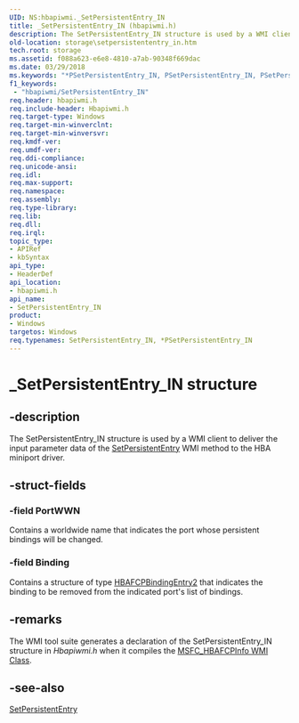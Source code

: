 ```yaml
---
UID: NS:hbapiwmi._SetPersistentEntry_IN
title: _SetPersistentEntry_IN (hbapiwmi.h)
description: The SetPersistentEntry_IN structure is used by a WMI client to deliver the input parameter data of the SetPersistentEntry WMI method to the HBA miniport driver.
old-location: storage\setpersistententry_in.htm
tech.root: storage
ms.assetid: f088a623-e6e8-4810-a7ab-90348f669dac
ms.date: 03/29/2018
ms.keywords: "*PSetPersistentEntry_IN, PSetPersistentEntry_IN, PSetPersistentEntry_IN structure pointer [Storage Devices], SetPersistentEntry_IN, SetPersistentEntry_IN structure [Storage Devices], _SetPersistentEntry_IN, hbapiwmi/PSetPersistentEntry_IN, hbapiwmi/SetPersistentEntry_IN, storage.setpersistententry_in, structs-Fibre_7382da5e-059a-4e11-9db7-dbc3dae24928.xml"
f1_keywords:
 - "hbapiwmi/SetPersistentEntry_IN"
req.header: hbapiwmi.h
req.include-header: Hbapiwmi.h
req.target-type: Windows
req.target-min-winverclnt: 
req.target-min-winversvr: 
req.kmdf-ver: 
req.umdf-ver: 
req.ddi-compliance: 
req.unicode-ansi: 
req.idl: 
req.max-support: 
req.namespace: 
req.assembly: 
req.type-library: 
req.lib: 
req.dll: 
req.irql: 
topic_type:
- APIRef
- kbSyntax
api_type:
- HeaderDef
api_location:
- hbapiwmi.h
api_name:
- SetPersistentEntry_IN
product:
- Windows
targetos: Windows
req.typenames: SetPersistentEntry_IN, *PSetPersistentEntry_IN
---
```


# _SetPersistentEntry_IN structure


## -description


The SetPersistentEntry_IN structure is used by a WMI client to deliver the input parameter data of the <a href="https://docs.microsoft.com/windows-hardware/drivers/storage/setpersistententry">SetPersistentEntry</a> WMI method to the HBA miniport driver.


## -struct-fields




### -field PortWWN

Contains a worldwide name that indicates the port whose persistent bindings will be changed. 


### -field Binding

Contains a structure of type <a href="https://docs.microsoft.com/windows-hardware/drivers/ddi/hbapiwmi/ns-hbapiwmi-_hbafcpbindingentry2">HBAFCPBindingEntry2</a> that indicates the binding to be removed from the indicated port's list of bindings. 


## -remarks



The WMI tool suite generates a declaration of the SetPersistentEntry_IN structure in <i>Hbapiwmi.h </i>when it compiles the <a href="https://docs.microsoft.com/windows-hardware/drivers/storage/msfc-hbafcpinfo-wmi-class">MSFC_HBAFCPInfo WMI Class</a>.




## -see-also




<a href="https://docs.microsoft.com/windows-hardware/drivers/storage/setpersistententry">SetPersistentEntry</a>
 

 

